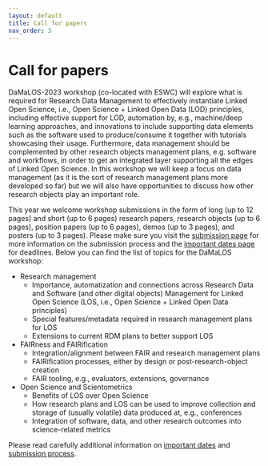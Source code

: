 ```yaml
---
layout: default
title: Call for papers
nav_order: 3
---
```


# Call for papers

DaMaLOS-2023 workshop (co-located with ESWC) will explore what is required for Research Data Management to effectively instantiate Linked Open Science, i.e., Open Science + Linked Open Data (LOD) principles, including effective support for LOD, automation by, e.g., machine/deep learning approaches, and innovations to include supporting data elements such as the software used to produce/consume it together with tutorials showcasing their usage. Furthermore, data management should be complemented by other research objects management plans, e.g. software and workflows, in order to get an integrated layer supporting all the edges of Linked Open Science. In this workshop we will keep a focus on data management (as it is the sort of research management plans more developed so far) but we will also have opportunities to discuss how other research objects play an important role.

This year we welcome workshop submissions in the form of long (up to 12 pages) and short (up to 6 pages) research papers, research objects (up to 6 pages), position papers (up to 6 pages), demos (up to 3 pages), and posters (up to 3 pages). Please make sure you visit the [submission page](./submission) for more information on the submission process and the [important dates page](./dates) for deadlines. Below you can find the list of topics for the DaMaLOS workshop:

* Research management
  * Importance, automatization and connections across Research Data and Software (and other digital objects) Management for Linked Open Science (LOS,  i.e., Open Science + Linked Open Data principles)
  * Special features/metadata required in research management plans for LOS
  * Extensions to current RDM plans to better support LOS
* FAIRness and FAIRification
  * Integration/alignment between FAIR and research management plans
  * FAIRification processes, either by design or post-research-object creation
  * FAIR tooling, e.g., evaluators, extensions, governance
* Open Science and Scientometrics
  * Benefits of LOS over Open Science
  * How research plans and LOS can be used to improve collection and storage of (usually volatile) data produced at, e.g., conferences
  * Integration of software, data, and other research outcomes into science-related metrics


Please read carefully additional information on [important dates](./dates) and [submission process](./submission).